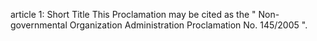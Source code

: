 article 1: Short Title 
This Proclamation may be cited as the &quot; Non-governmental Organization Administration Proclamation No. 145&#x2F;2005 &quot;. 
<ul>
</ul>